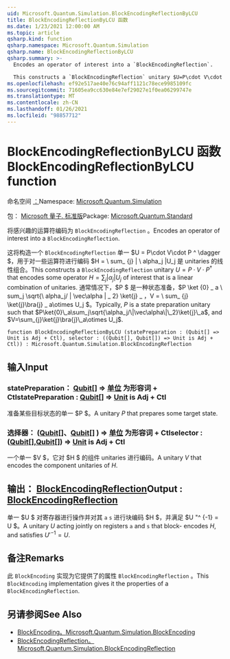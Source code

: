 ```yaml
---
uid: Microsoft.Quantum.Simulation.BlockEncodingReflectionByLCU
title: BlockEncodingReflectionByLCU 函数
ms.date: 1/23/2021 12:00:00 AM
ms.topic: article
qsharp.kind: function
qsharp.namespace: Microsoft.Quantum.Simulation
qsharp.name: BlockEncodingReflectionByLCU
qsharp.summary: >-
  Encodes an operator of interest into a `BlockEncodingReflection`.

  This constructs a `BlockEncodingReflection` unitary $U=P\cdot V\cdot P^\dagger$ that encodes some operator $H=\sum_{j}|\alpha_j|U_j$ of interest that is a linear combination of unitaries. Typically, $P$ is a state preparation unitary such that $P\ket{0}\_a\sum_j\sqrt{\alpha_j/\|\vec\alpha\|\_2}\ket{j}\_a$, and $V=\sum_{j}\ket{j}\bra{j}\_a\otimes U_j$.
ms.openlocfilehash: ef92e517ae40e76c94aff1121c78ece9985109fc
ms.sourcegitcommit: 71605ea9cc630e84e7ef29027e1f0ea06299747e
ms.translationtype: MT
ms.contentlocale: zh-CN
ms.lasthandoff: 01/26/2021
ms.locfileid: "98857712"
---
```

# <a name="blockencodingreflectionbylcu-function"></a><span data-ttu-id="e78e7-102">BlockEncodingReflectionByLCU 函数</span><span class="sxs-lookup"><span data-stu-id="e78e7-102">BlockEncodingReflectionByLCU function</span></span>

<span data-ttu-id="e78e7-103">命名空间 [：](xref:Microsoft.Quantum.Simulation)</span><span class="sxs-lookup"><span data-stu-id="e78e7-103">Namespace: [Microsoft.Quantum.Simulation](xref:Microsoft.Quantum.Simulation)</span></span>

<span data-ttu-id="e78e7-104">包： [Microsoft 量子. 标准版](https://nuget.org/packages/Microsoft.Quantum.Standard)</span><span class="sxs-lookup"><span data-stu-id="e78e7-104">Package: [Microsoft.Quantum.Standard](https://nuget.org/packages/Microsoft.Quantum.Standard)</span></span>


<span data-ttu-id="e78e7-105">将感兴趣的运算符编码为 `BlockEncodingReflection` 。</span><span class="sxs-lookup"><span data-stu-id="e78e7-105">Encodes an operator of interest into a `BlockEncodingReflection`.</span></span>

<span data-ttu-id="e78e7-106">这将构造一个 `BlockEncodingReflection` 单一 $U = P\cdot V\cdot P ^ \dagger $，用于对一些运算符进行编码 $H = \ sum_ {j} | \ alpha_j |U_j 是 unitaries 的线性组合。</span><span class="sxs-lookup"><span data-stu-id="e78e7-106">This constructs a `BlockEncodingReflection` unitary $U=P\cdot V\cdot P^\dagger$ that encodes some operator $H=\sum_{j}|\alpha_j|U_j$ of interest that is a linear combination of unitaries.</span></span> <span data-ttu-id="e78e7-107">通常情况下，$P $ 是一种状态准备，$P \ket {0} \_ a \ sum_j \sqrt{\ alpha_j/ \| \vec\alpha \| \_ 2} \ket{j} \_ $，$V = \ sum_ {j} \ket{j}\bra{j} \_ a\otimes U_j $。</span><span class="sxs-lookup"><span data-stu-id="e78e7-107">Typically, $P$ is a state preparation unitary such that $P\ket{0}\_a\sum_j\sqrt{\alpha_j/\|\vec\alpha\|\_2}\ket{j}\_a$, and $V=\sum_{j}\ket{j}\bra{j}\_a\otimes U_j$.</span></span>

```qsharp
function BlockEncodingReflectionByLCU (statePreparation : (Qubit[] => Unit is Adj + Ctl), selector : ((Qubit[], Qubit[]) => Unit is Adj + Ctl)) : Microsoft.Quantum.Simulation.BlockEncodingReflection
```


## <a name="input"></a><span data-ttu-id="e78e7-108">输入</span><span class="sxs-lookup"><span data-stu-id="e78e7-108">Input</span></span>

### <a name="statepreparation--qubit--unit--is-adj--ctl"></a><span data-ttu-id="e78e7-109">statePreparation： [Qubit](xref:microsoft.quantum.lang-ref.qubit)[] => [单位](xref:microsoft.quantum.lang-ref.unit)  为形容词 + Ctl</span><span class="sxs-lookup"><span data-stu-id="e78e7-109">statePreparation : [Qubit](xref:microsoft.quantum.lang-ref.qubit)[] => [Unit](xref:microsoft.quantum.lang-ref.unit)  is Adj + Ctl</span></span>

<span data-ttu-id="e78e7-110">准备某些目标状态的单一 $P $。</span><span class="sxs-lookup"><span data-stu-id="e78e7-110">A unitary $P$ that prepares some target state.</span></span>


### <a name="selector--qubitqubit--unit--is-adj--ctl"></a><span data-ttu-id="e78e7-111">选择器： ([Qubit](xref:microsoft.quantum.lang-ref.qubit)[]、[Qubit](xref:microsoft.quantum.lang-ref.qubit)[] ) => [单位](xref:microsoft.quantum.lang-ref.unit)  为形容词 + Ctl</span><span class="sxs-lookup"><span data-stu-id="e78e7-111">selector : ([Qubit](xref:microsoft.quantum.lang-ref.qubit)[],[Qubit](xref:microsoft.quantum.lang-ref.qubit)[]) => [Unit](xref:microsoft.quantum.lang-ref.unit)  is Adj + Ctl</span></span>

<span data-ttu-id="e78e7-112">一个单一 $V $，它对 $H $ 的组件 unitaries 进行编码。</span><span class="sxs-lookup"><span data-stu-id="e78e7-112">A unitary $V$ that encodes the component unitaries of $H$.</span></span>



## <a name="output--blockencodingreflection"></a><span data-ttu-id="e78e7-113">输出： [BlockEncodingReflection](xref:Microsoft.Quantum.Simulation.BlockEncodingReflection)</span><span class="sxs-lookup"><span data-stu-id="e78e7-113">Output : [BlockEncodingReflection](xref:Microsoft.Quantum.Simulation.BlockEncodingReflection)</span></span>

<span data-ttu-id="e78e7-114">单一 $U $ 对寄存器进行操作并对其 `a` `s` 进行块编码 $H $，并满足 $U "^ {-1} = U $。</span><span class="sxs-lookup"><span data-stu-id="e78e7-114">A unitary $U$ acting jointly on registers `a` and `s` that block- encodes $H$, and satisfies $U'^{-1} = U$.</span></span>

## <a name="remarks"></a><span data-ttu-id="e78e7-115">备注</span><span class="sxs-lookup"><span data-stu-id="e78e7-115">Remarks</span></span>

<span data-ttu-id="e78e7-116">此 `BlockEncoding` 实现为它提供了的属性 `BlockEncodingReflection` 。</span><span class="sxs-lookup"><span data-stu-id="e78e7-116">This `BlockEncoding` implementation gives it the properties of a `BlockEncodingReflection`.</span></span>

## <a name="see-also"></a><span data-ttu-id="e78e7-117">另请参阅</span><span class="sxs-lookup"><span data-stu-id="e78e7-117">See Also</span></span>

- [<span data-ttu-id="e78e7-118">BlockEncoding。</span><span class="sxs-lookup"><span data-stu-id="e78e7-118">Microsoft.Quantum.Simulation.BlockEncoding</span></span>](xref:Microsoft.Quantum.Simulation.BlockEncoding)
- [<span data-ttu-id="e78e7-119">BlockEncodingReflection。</span><span class="sxs-lookup"><span data-stu-id="e78e7-119">Microsoft.Quantum.Simulation.BlockEncodingReflection</span></span>](xref:Microsoft.Quantum.Simulation.BlockEncodingReflection)